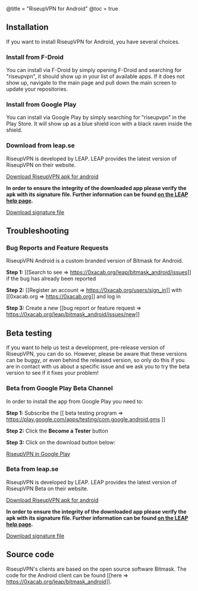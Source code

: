 @title = "RiseupVPN for Android"
@toc = true

## Installation

If you want to install RiseupVPN for Android, you have several choices.


### Install from F-Droid

You can install via F-Droid by simply opening F-Droid and searching for "riseupvpn", it should show up in your list of available apps. If it does not show up, navigate to the main page and pull down the main screen to update your repositories.


### Install from Google Play

You can install via Google Play by simply searching for "riseupvpn" in the Play Store. It will show up as a blue shield icon with a black raven inside the shield.

### Download from leap.se

RiseupVPN is developed by LEAP. LEAP provides the latest version of RiseupVPN on their website.

<a class="btn btn-default btn-lg" href="https://downloads.leap.se/RiseupVPN/android/RiseupVPN-Android-latest.apk"><i class="fa fa-download"></i> Download RiseupVPN apk for android</a>


**In order to ensure the integrity of the downloaded app please verify the apk with its signature file. Further information can be found <a href="https://bitmask.net/en/install/signature-verification">on the LEAP help page</a>.**

<a class="btn btn-default btn-lg" href="https://downloads.leap.se/RiseupVPN/android/RiseupVPN-Android-latest.apk.sig"><i class="fa fa-download"></i>Download signature file</a>


## Troubleshooting

### Bug Reports and Feature Requests

RiseupVPN Android is a custom branded version of Bitmask for Android.

**Step 1:** [[Search to see => https://0xacab.org/leap/bitmask_android/issues]] if the bug has already been reported

**Step 2:** [[Register an account => https://0xacab.org/users/sign_in]] with [[0xacab.org => https://0xacab.org]] and log in

**Step 3:** Create a new [[bug report or feature request => https://0xacab.org/leap/bitmask_android/issues/new]]

## Beta testing

If you want to help us test a development, pre-release version of RiseupVPN, you can do so. However, please be aware that these versions can be buggy, or even behind the released version, so only do this if you are in contact with us about a specific issue and we ask you to try the beta version to see if it fixes your problem!

### Beta from Google Play Beta Channel

In order to install the app from Google Play you need to:

**Step 1:** Subscribe the [[ beta testing program => https://play.google.com/apps/testing/com.google.android.gms ]]

**Step 2:** Click the **Become a Tester** button

**Step 3:** Click on the download button below:

<a class="btn btn-default btn-lg" href="https://play.google.com/store/apps/details?id=se.leap.riseupvpn"><i class="fa fa-download"></i> RiseupVPN in Google Play</a>

### Beta from leap.se

RiseupVPN is developed by LEAP. LEAP provides the latest version of RiseupVPN Beta on their website.

<a class="btn btn-default btn-lg" href="https://downloads.leap.se/RiseupVPN/android/RiseupVPN-Android-testing.apk"><i class="fa fa-download"></i> Download RiseupVPN apk for android</a>


**In order to ensure the integrity of the downloaded app please verify the apk with its signature file. Further information can be found <a href="https://dl.bitmask.net/en/signature-verification">on the LEAP help page</a>.**

<a class="btn btn-default btn-lg" href="https://downloads.leap.se/RiseupVPN/android/RiseupVPN-Android-testing.apk.sig"><i class="fa fa-download"></i>Download signature file</a>

## Source code
RiseupVPN's clients are based on the open source software Bitmask. The code for the Android client can be found [[here => https://0xacab.org/leap/bitmask_android]].
